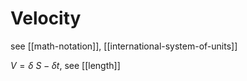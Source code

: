 # Velocity

see [[math-notation]], [[international-system-of-units]]

$V = \delta\ S - \delta t$, see [[length]]
